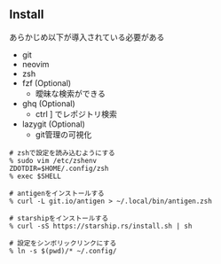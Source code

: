 ## Install

あらかじめ以下が導入されている必要がある
- git
- neovim
- zsh
- fzf (Optional)
  - 曖昧な検索ができる
- ghq (Optional)
  - ctrl ] でレポジトリ検索
- lazygit (Optional)
  - git管理の可視化

```shell
# zshで設定を読み込むようにする
% sudo vim /etc/zshenv
ZDOTDIR=$HOME/.config/zsh
% exec $SHELL

# antigenをインストールする
% curl -L git.io/antigen > ~/.local/bin/antigen.zsh

# starshipをインストールする
% curl -sS https://starship.rs/install.sh | sh

# 設定をシンボリックリンクにする
% ln -s $(pwd)/* ~/.config/
```
